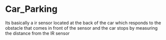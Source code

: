 # Car_Parking
Its basically a ir sensor located at the back of the car which responds to the obstacle that comes in front of the sensor and the car stops by measuring the distance from the IR sensor
